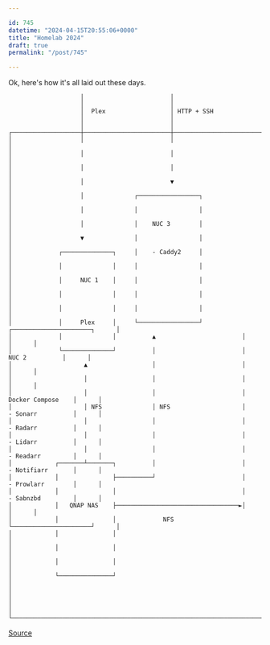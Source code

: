 ```yaml
---

id: 745
datetime: "2024-04-15T20:55:06+0000"
title: "Homelab 2024"
draft: true
permalink: "/post/745"

---
```


Ok, here's how it's all laid out these days.

```
                    │                        │
                    │                        │
                    │  Plex                  │ HTTP + SSH
                    │                        │
                    │                        │
┌───────────────────┼────────────────────────┼─────────────────────────────────────────────────┐
│                   │                        │                                                 │
│                   │                        │                                                 │
│                   │                        │                                                 │
│                   │                        ▼                                                 │
│                   │              ┌─────────────────┐                                         │
│                   │              │                 │                                         │
│                   │              │    NUC 3        │                                         │
│                   ▼              │                 │                                         │
│             ┌──────────────┐     │    - Caddy2     │                                         │
│             │              │     │                 │                                         │
│             │     NUC 1    │     │                 │                                         │
│             │              │     │                 │                                         │
│             │              │     │                 │                                         │
│             │     Plex     │     └─────────────────┘           ┌──────────────────────┐      │
│             │              │          ▲                        │                      │      │
│             └──────────────┘          │                        │       NUC 2          │      │
│                    ▲                  │                        │                      │      │
│                    │                  │                        │                      │      │
│                    │                  │                        │    Docker Compose    │      │
│                    │ NFS              │ NFS                    │    - Sonarr          │      │
│                    │                  │                        │    - Radarr          │      │
│                    │                  │                        │    - Lidarr          │      │
│                    │                  │                        │    - Readarr         │      │
│            ┌───────┴───────┐          │                        │    - Notifiarr       │      │
│            │               ├──────────┘                        │    - Prowlarr        │      │
│            │               │                                   │    - Sabnzbd         │      │
│            │   QNAP NAS    ├──────────────────────────────────►│                      │      │
│            │               │             NFS                   └──────────────────────┘      │
│            │               │                                                                 │
│            │               │                                                                 │
│            │               │                                                                 │
│            └───────────────┘                                                                 │
│                                                                                              │
│                                                                                              │
└──────────────────────────────────────────────────────────────────────────────────────────────┘
```

[Source](https://asciiflow.com/#/share/eJztls9PwjAUx%2F%2BVplch0QkmciMYw4Esk%2BGtl%2BJqsgirGURBQmI8e%2BCwEA7%2BFcaT4a%2FZX%2BImUX61o%2B1WJELTZGu7vs%2B377WvG0APtwkswSptkxpuAuPYKMAcbOE%2B8aPuAYIPxO%2B41EOwZOQQ7EXP82IheuvHPWfF6K1Let2ogSCQKWHwIvX9QkHI2x9UgsV4qNpoWOAI2HY1K5jVIj05HSlgnJIOFgavYfCsWqcp5uozpbWOvp3GcrmWGEUzD8DdAI6n2wCqHsiRXlHrn8kHQAVpXlfAqSbkakB1rlIyrKNFeB5UsOP0jYwFcWKs1wuzdhzVk21D1zr%2BLfT3t2QODZSSymTJeJo%2FBXaekvTdrDF%2BT%2FCK0AAPK%2BWkCdc8mxzveUNS0s8ga8kqd6MUlNW9o9ALenNHfFCh7XvaISpQ89IW6FyC5oFNPez7XKE6VpoHdexsH1pz%2FwBaJ8tLFYHys9TH5oQkIsqkXffWncsSE7VqNwzeZHIvW4rl08fWgoNUpYhcPvM9j5veU9PhTU%2BAXpllC5hlW3D9GdXxZ6rEtNlf7CSheuMmbYJMAypS9hYoGzvuWc1Cjq5ygB1gQrBMMtn%2B1AmCQzj8AjzG%2FEg%3D)
